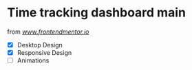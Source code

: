 # Time tracking dashboard main

from *www.frontendmentor.io*

- [x] Desktop Design
- [x] Responsive Design
- [ ] Animations
